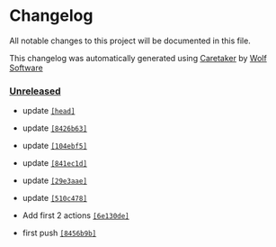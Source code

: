 # Changelog

All notable changes to this project will be documented in this file.


This changelog was automatically generated using [Caretaker](https://github.com/DevelopersToolbox/caretaker) by [Wolf Software](https://github.com/WolfSoftware)

### [Unreleased](https://github.com/ActionsToolbox/container-framework-actions/compare/v0.1.0...HEAD)

- update [`[head]`](https://github.com/ActionsToolbox/container-framework-actions/commit/)

- update [`[8426b63]`](https://github.com/ActionsToolbox/container-framework-actions/commit/8426b63c39ac78475e47eccea5ccae2dced17eb2)

- update [`[104ebf5]`](https://github.com/ActionsToolbox/container-framework-actions/commit/104ebf5b524551a0ce0eeb5a00fd793776ec549a)

- update [`[841ec1d]`](https://github.com/ActionsToolbox/container-framework-actions/commit/841ec1d7d65039d0600d88d07d89e883942bae3e)

- update [`[29e3aae]`](https://github.com/ActionsToolbox/container-framework-actions/commit/29e3aaeff828de93a44e16cd69b1550cb86bad32)

- update [`[510c478]`](https://github.com/ActionsToolbox/container-framework-actions/commit/510c478012e0641f293df0f398f5abc1fbc69599)

- Add first 2 actions [`[6e130de]`](https://github.com/ActionsToolbox/container-framework-actions/commit/6e130de12012e27d7b6fa0dcaaa672ae5d3c0338)

- first push [`[8456b9b]`](https://github.com/ActionsToolbox/container-framework-actions/commit/8456b9b1bb6997ed98349871c523493f847310c1)

